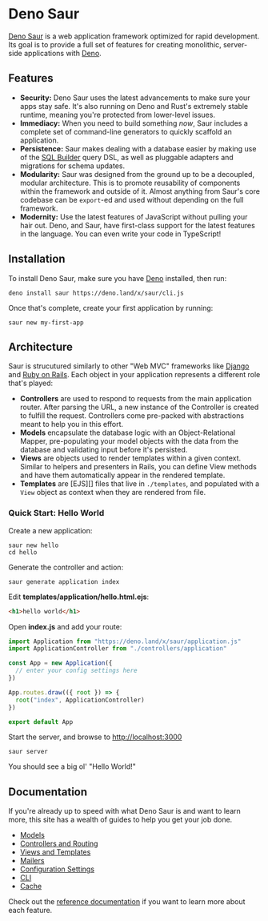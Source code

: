 # Deno Saur

[Deno Saur][] is a web application framework optimized for rapid
development. Its goal is to provide a full set of features for creating
monolithic, server-side applications with [Deno][].

## Features

- **Security:** Deno Saur uses the latest advancements to make sure your
  apps stay safe. It's also running on Deno and Rust's extremely stable
  runtime, meaning you're protected from lower-level issues.
- **Immediacy:** When you need to build something *now*, Saur includes a
  complete set of command-line generators to quickly scaffold an
  application.
- **Persistence:** Saur makes dealing with a database easier by making
  use of the [SQL Builder][] query DSL, as well as pluggable adapters
  and migrations for schema updates.
- **Modularity:** Saur was designed from the ground up to be a
  decoupled, modular architecture. This is to promote reusability of
  components within the framework and outside of it. Almost anything
  from Saur's core codebase can be `export`-ed and used without
  depending on the full framework.
- **Modernity:** Use the latest features of JavaScript without pulling
  your hair out. Deno, and Saur, have first-class support for the latest
  features in the language. You can even write your code in TypeScript!

## Installation

To install Deno Saur, make sure you have [Deno][] installed, then run:

    deno install saur https://deno.land/x/saur/cli.js

Once that's complete, create your first application by running:

    saur new my-first-app

## Architecture

Saur is strucutured similarly to other "Web MVC" frameworks like
[Django][] and [Ruby on Rails][]. Each object in your application
represents a different role that's played:

- **Controllers** are used to respond to requests from the main
  application router. After parsing the URL, a new instance of the
  Controller is created to fulfill the request. Controllers come
  pre-packed with abstractions meant to help you in this effort.
- **Models** encapsulate the database logic with an Object-Relational
  Mapper, pre-populating your model objects with the data from the
  database and validating input before it's persisted.
- **Views** are objects used to render templates within a given context.
  Similar to helpers and presenters in Rails, you can define View
  methods and have them automatically appear in the rendered template.
- **Templates** are [EJS][] files that live in `./templates`, and
  populated with a `View` object as context when they are rendered from
  file.

### Quick Start: Hello World

Create a new application:

    saur new hello
    cd hello

Generate the controller and action:

    saur generate application index

Edit **templates/application/hello.html.ejs**:

```html
<h1>hello world</h1>
```

Open **index.js** and add your route:

```javascript
import Application from "https://deno.land/x/saur/application.js"
import ApplicationController from "./controllers/application"

const App = new Application({
  // enter your config settings here
})

App.routes.draw(({ root }) => {
  root("index", ApplicationController)
})

export default App
```

Start the server, and browse to <http://localhost:3000>

    saur server

You should see a big ol' "Hello World!"



## Documentation

If you're already up to speed with what Deno Saur is and want to learn
more, this site has a wealth of guides to help you get your job done.

- [Models](/models.html)
- [Controllers and Routing](/controllers.html)
- [Views and Templates](/views.html)
- [Mailers](/mailers.html)
- [Configuration Settings](/configuration.html)
- [CLI](/cli.html)
- [Cache](/cache.html)

Check out the [reference documentation][] if you want to learn more
about each feature.

[Deno Saur]: https://denosaur.org
[Deno]: https://deno.land
[reference documentation]: https://api.denosaur.org
[Django]: https://djangoproject.com
[Ruby on Rails]: https://rubyonrails.org
[SQL Builder]: https://github.com/manyuanrong/sql-builder
